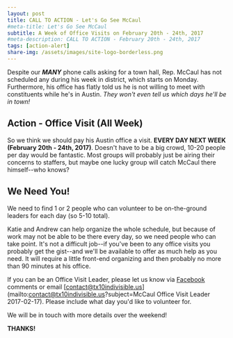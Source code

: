 ```yaml
---
layout: post
title: CALL TO ACTION - Let's Go See McCaul
#meta-title: Let's Go See McCaul
subtitle: A Week of Office Visits on February 20th - 24th, 2017
#meta-description: CALL TO ACTION - February 20th - 24th, 2017
tags: [action-alert]
share-img: /assets/images/site-logo-borderless.png
---
```


Despite our **_MANY_** phone calls asking for a town hall, Rep. McCaul has not scheduled any during his week in district, which starts on Monday. Furthermore, his office has flatly told us he is not willing to meet with constituents while he's in Austin. _They won't even tell us which days he'll be in town!_

## Action - Office Visit (All Week)
So we think we should pay his Austin office a visit. **EVERY DAY NEXT WEEK (February 20th - 24th, 2017)**. Doesn't have to be a big crowd, 10-20 people per day would be fantastic. Most groups will probably just be airing their concerns to staffers, but maybe one lucky group will catch McCaul there himself--who knows?

## We Need You!

We need to find 1 or 2 people who can volunteer to be on-the-ground leaders for each day (so 5-10 total).

Katie and Andrew can help organize the whole schedule, but because of work may not be able to be there every day, so we need people who can take point. It's not a difficult job--if you've been to any office visits you probably get the gist--and we'll be available to offer as much help as you need. It will require a little front-end organizing and then probably no more than 90 minutes at his office.


If you can be an Office Visit Leader, please let us know via [Facebook](https://www.facebook.com/groups/tx10indivisible/permalink/410264039314871/) comments or email [contact@tx10indivisible.us](mailto:contact@tx10indivisible.us?subject=McCaul Office Visit Leader 2017-02-17). Please include what day you'd like to volunteer for.

We will be in touch with more details over the weekend!

**THANKS!**
